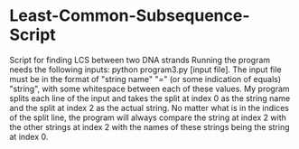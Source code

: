 # Least-Common-Subsequence-Script
Script for finding LCS between two DNA strands 
Running the program needs the following inputs: python program3.py [input file]. The input file must be in the format of "string name" "=" (or some indication of equals) "string", with some whitespace between each of these values. My program splits each line of the input and takes the split at index 0 as the string name and the split at index 2 as the actual string. No matter what is in the indices of the split line, the program will always compare the string at index 2 with the other strings at index 2 with the names of these strings being the string at index 0.

